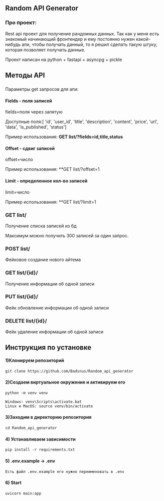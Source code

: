 Random API Generator
---

### Про проект:

Rest api проект для получение рандомных данных. Так как у меня есть знакомый
начинающий фронтендер и ему постоянно нужен какой-нибудь апи, чтобы получать
данный,
то я решил сделать такую штуку, которая позволяет получать данные.

Проект написан на python + fastapi + asyncpg + pickle

Методы API
---

###

Параметры get запросов для апи:

#### Fields - поля записей

fields=поля через запятую

Доступные поля:[
'id', 'user_id', 'title', 'description', 'content', 'price', 'url', 'data', 'is_published', 'status']

Пример использования: **GET list/?fields=id,title,status**

#### Offset - сдвиг записей

offset=число

Пример использования: **GET list/?offset=1

#### Limit - определенное кол-во записей

limit=число

Пример использования: **GET list/?limit=1

### GET list/

Получение списка записей из бд

Максимум можно получить 300 записей за один запрос.

### POST list/

Фейковое создание нового айтема

### GET list/{id}/

Получение информации об одной записи

### PUT list/{id}/

Фейк обновление информации об одной записи

### DELETE list/{id}/

Фейк удаление информации об одной записи


Инструкция по установке
---

#### 1)Клонируем репозиторий

    git clone https://github.com/Badsnus/Random_api_generator

#### 2)Создаем виртуальное окружение и активируем его

    python -m venv venv

    Windows: venv\Scripts\activate.bat
    Linux и MacOS: source venv/bin/activate

#### 3)Заходим в директорию репозитория

    cd Random_api_generator

#### 4) Устанавливаем зависимости

    pip install -r requirements.txt

#### 5) .env.example -> .env

    Eсть файл .env.example его нужно переименовать в .env

#### 6) Start

    uvicorn main:app



